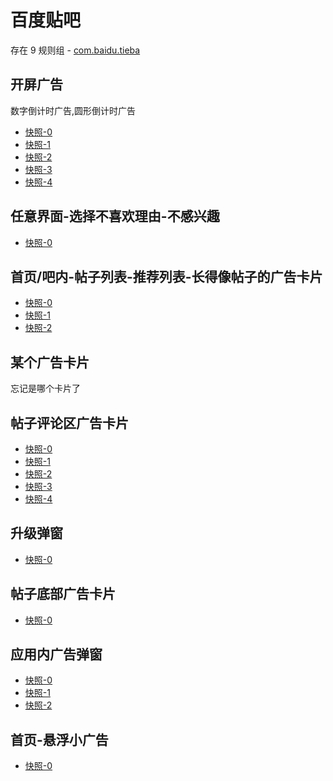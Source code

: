# 百度贴吧

存在 9 规则组 - [com.baidu.tieba](/src/apps/com.baidu.tieba.ts)

## 开屏广告

数字倒计时广告,圆形倒计时广告

- [快照-0](https://i.gkd.li/import/12775906)
- [快照-1](https://i.gkd.li/import/12566191)
- [快照-2](https://i.gkd.li/import/12870916)
- [快照-3](https://i.gkd.li/import/13233500)
- [快照-4](https://gkd-kit.gitee.io/import/13168386)

## 任意界面-选择不喜欢理由-不感兴趣

- [快照-0](https://i.gkd.li/import/12775914)

## 首页/吧内-帖子列表-推荐列表-长得像帖子的广告卡片

- [快照-0](https://i.gkd.li/import/12775930)
- [快照-1](https://gkd-kit.gitee.io/import/12840951)
- [快照-2](https://gkd-kit.gitee.io/import/13060892)

## 某个广告卡片

忘记是哪个卡片了

## 帖子评论区广告卡片

- [快照-0](https://i.gkd.li/import/12775913)
- [快照-1](https://i.gkd.li/import/13043133)
- [快照-2](https://i.gkd.li/import/13054256)
- [快照-3](https://i.gkd.li/import/12775916)
- [快照-4](https://i.gkd.li/import/12775892)

## 升级弹窗

- [快照-0](https://gkd-kit.gitee.io/import/12496934)

## 帖子底部广告卡片

- [快照-0](https://i.gkd.li/import/12775882)

## 应用内广告弹窗

- [快照-0](https://gkd-kit.gitee.io/import/13060891)
- [快照-1](https://gkd-kit.gitee.io/import/13222361)
- [快照-2](https://gkd-kit.gitee.io/import/13168383)

## 首页-悬浮小广告

- [快照-0](https://gkd-kit.gitee.io/import/13115167)
